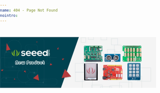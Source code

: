 ```yaml
---
name: 404 - Page Not Found
nointro:
---
```



<!doctype html>
<html>
<head>
<meta charset="utf-8">
<title>404页未找到</title>

<style>
html,body {
	margin:0;
	padding:0;
}
canvas {
	display:block;
}
</style>
</head>
<body>

<div></div>

<script>
var canvas = document.createElement('canvas');
      var height = canvas.height = window.innerHeight;
      var width = canvas.width = window.innerWidth;
      var ctx = canvas.getContext('2d');
      document.body.appendChild(canvas);

      function random(min,max)
      {
          return Math.random()*(max-min+1)+min;
      }

      function range_map(value,in_min, in_max, out_min, out_max) {
        return (value - in_min) * (out_max - out_min) / (in_max - in_min) + out_min;
      }

      var word_arr = [];
      var txt_min_size = 3;
      var txt_max_size = 15;
      var keypress = false;
      var acclerate = 2;
      for (var i = 0; i < 25; i++) {
        word_arr.push({
          x : random(0,width),
          y : random(0,height),
          text : '404',
          size : random(txt_min_size,txt_max_size)
        });

        word_arr.push({
          x : random(0,width),
          y : random(0,height),
          text : 'Grove',
          size : random(txt_min_size,txt_max_size)
        });

        word_arr.push({
          x : random(0,width),
          y : random(0,height),
          text : 'ReSpeaker',
          size : Math.floor(random(txt_min_size,txt_max_size))
        });

        word_arr.push({
          x : random(0,width),
          y : random(0,height),
          text : 'Raspberry',
          size : Math.floor(random(txt_min_size,txt_max_size))
        });

        word_arr.push({
          x : random(0,width),
          y : random(0,height),
          text : 'Arduino',
          size : Math.floor(random(txt_min_size,txt_max_size))
        });

        word_arr.push({
          x : random(0,width),
          y : random(0,height),
          text : 'Beaglebone',
          size : Math.floor(random(txt_min_size,txt_max_size))
        });

      }




      function render()
      {
        ctx.fillStyle = "rgba(0,0,0,1)";
        ctx.fillRect(0,0,width,height);

        ctx.fillStyle = "#fff";
        for (var i = 0; i < word_arr.length; i++) {
          ctx.font = word_arr[i].size+"px sans-serif";
          var w = ctx.measureText(word_arr[i].text);
          ctx.fillText(word_arr[i].text,word_arr[i].x,word_arr[i].y);

          if(keypress)
          {
            word_arr[i].x += range_map(word_arr[i].size,txt_min_size,txt_max_size,2,4) * acclerate;
          }
          else {
            word_arr[i].x += range_map(word_arr[i].size,txt_min_size,txt_max_size,2,3);
          }

          if(word_arr[i].x >= width)
          {
            word_arr[i].x = -w.width*2;
            word_arr[i].y = random(0,height);
            word_arr[i].size =  Math.floor(random(txt_min_size,txt_max_size));

          }
        }

        ctx.fill();

        requestAnimationFrame(render);
      }

      render();

      window.addEventListener('keydown',function(){
        keypress = true;
      },true);
      window.addEventListener('keyup',function(){
        keypress = false;
      },true);</script>

</body>
</html>

<br /><p style="text-align:center"><a href="https://www.seeedstudio.com/act-4.html?utm_source=wiki&utm_medium=wikibanner&utm_campaign=newproducts" target="_blank"><img src="https://github.com/SeeedDocument/Wiki_Banner/raw/master/new_product.jpg" /></a></p>